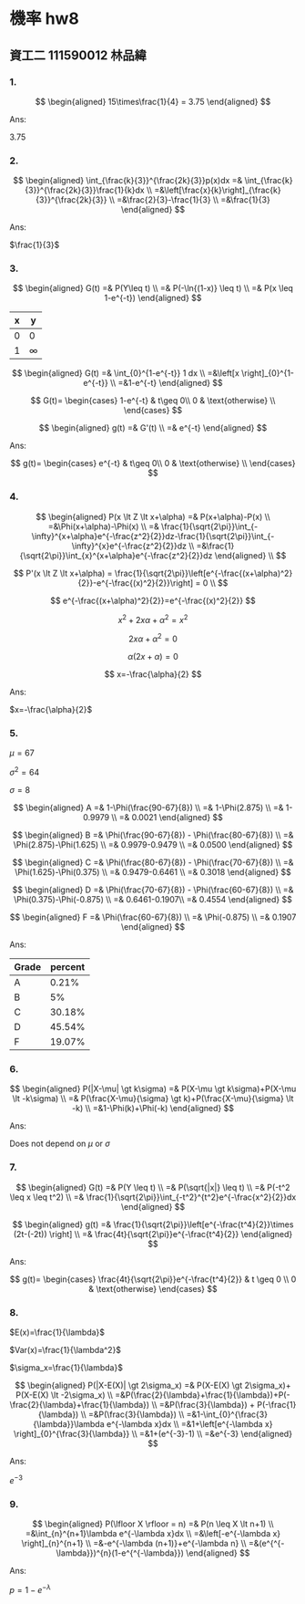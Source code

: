 # 機率 hw8

## 資工二 111590012 林品緯

### 1.

$$
\begin{aligned}
15\times\frac{1}{4} = 3.75
\end{aligned}
$$

Ans:

3.75

### 2.

$$
\begin{aligned}
\int_{\frac{k}{3}}^{\frac{2k}{3}}p(x)dx =& \int_{\frac{k}{3}}^{\frac{2k}{3}}\frac{1}{k}dx \\
=&\left[\frac{x}{k}\right]_{\frac{k}{3}}^{\frac{2k}{3}} \\
=&\frac{2}{3}-\frac{1}{3} \\
=&\frac{1}{3}
\end{aligned}
$$

Ans:

$\frac{1}{3}$

### 3.

$$
\begin{aligned}
G(t) =& P(Y\leq t) \\
=& P(-\ln{(1-x)} \leq t) \\
=& P(x \leq 1-e^{-t})
\end{aligned}
$$

| x   | y        |
| --- | -------- |
| 0   | 0        |
| 1   | $\infty$ |

$$
\begin{aligned}
G(t) =& \int_{0}^{1-e^{-t}} 1 dx \\
=&\left[x \right]_{0}^{1-e^{-t}} \\
=&1-e^{-t}
\end{aligned}
$$

$$
G(t)=
\begin{cases}
1-e^{-t} &  t\geq 0\\
0 & \text{otherwise} \\
\end{cases}
$$

$$
\begin{aligned}
g(t) =& G'(t) \\
=& e^{-t}
\end{aligned}
$$

Ans:

$$
g(t)=
\begin{cases}
e^{-t} &  t\geq 0\\
0 & \text{otherwise} \\
\end{cases}
$$

### 4.

$$
\begin{aligned}
P(x \lt Z \lt x+\alpha) =& P(x+\alpha)-P(x) \\
=&\Phi(x+\alpha)-\Phi(x) \\
=& \frac{1}{\sqrt{2\pi}}\int_{-\infty}^{x+\alpha}e^{-\frac{z^2}{2}}dz-\frac{1}{\sqrt{2\pi}}\int_{-\infty}^{x}e^{-\frac{z^2}{2}}dz \\
=&\frac{1}{\sqrt{2\pi}}\int_{x}^{x+\alpha}e^{-\frac{z^2}{2}}dz
\end{aligned} \\
$$

$$
P'(x \lt Z \lt x+\alpha) = \frac{1}{\sqrt{2\pi}}\left[e^{-\frac{(x+\alpha)^2}{2}}-e^{-\frac{(x)^2}{2}}\right] = 0 \\
$$

$$
e^{-\frac{(x+\alpha)^2}{2}}=e^{-\frac{(x)^2}{2}}
$$

$$
x^2+2x\alpha+\alpha^2 = x^2
$$

$$
2x\alpha+\alpha^2=0
$$

$$
\alpha(2x+\alpha) = 0
$$

$$
x=-\frac{\alpha}{2}
$$

Ans:

$x=-\frac{\alpha}{2}$

### 5.

$\mu = 67$

$\sigma^2 = 64$

$\sigma = 8$

$$
\begin{aligned}
A =& 1-\Phi(\frac{90-67}{8}) \\
=& 1-\Phi(2.875) \\
=& 1-0.9979 \\
=& 0.0021
\end{aligned}
$$

$$
\begin{aligned}
B =& \Phi(\frac{90-67}{8}) - \Phi(\frac{80-67}{8}) \\
=& \Phi(2.875)-\Phi(1.625) \\
=& 0.9979-0.9479 \\
=& 0.0500
\end{aligned}
$$

$$
\begin{aligned}
C =& \Phi(\frac{80-67}{8}) - \Phi(\frac{70-67}{8}) \\
=& \Phi(1.625)-\Phi(0.375) \\
=& 0.9479-0.6461 \\
=& 0.3018
\end{aligned}
$$

$$
\begin{aligned}
D =& \Phi(\frac{70-67}{8}) - \Phi(\frac{60-67}{8}) \\
=& \Phi(0.375)-\Phi(-0.875) \\
=& 0.6461-0.1907\\
=& 0.4554
\end{aligned}
$$

$$
\begin{aligned}
F =& \Phi(\frac{60-67}{8}) \\
=& \Phi(-0.875) \\
=& 0.1907
\end{aligned}
$$

Ans:

| Grade | percent |
| ----- | ------- |
| A     | 0.21%   |
| B     | 5%      |
| C     | 30.18%  |
| D     | 45.54%  |
| F     | 19.07%  |

### 6.

$$
\begin{aligned}
P(|X-\mu| \gt k\sigma) =& P(X-\mu \gt k\sigma)+P(X-\mu \lt -k\sigma) \\
=& P(\frac{X-\mu}{\sigma} \gt k)+P(\frac{X-\mu}{\sigma} \lt -k) \\
=&1-\Phi(k)+\Phi(-k)
\end{aligned}
$$

Ans:

Does not depend on $\mu$ or $\sigma$

### 7.

$$
\begin{aligned}
G(t) =& P(Y \leq t) \\
=& P(\sqrt{|x|} \leq t) \\
=& P(-t^2 \leq x \leq t^2) \\
=& \frac{1}{\sqrt{2\pi}}\int_{-t^2}^{t^2}e^{-\frac{x^2}{2}}dx
\end{aligned}
$$

$$
\begin{aligned}
g(t) =& \frac{1}{\sqrt{2\pi}}\left[e^{-\frac{t^4}{2}}\times (2t-(-2t)) \right] \\
=& \frac{4t}{\sqrt{2\pi}}e^{-\frac{t^4}{2}}
\end{aligned}
$$

Ans:

$$
g(t)=
\begin{cases}
\frac{4t}{\sqrt{2\pi}}e^{-\frac{t^4}{2}} & t \geq 0 \\
0 & \text{otherwise}
\end{cases}
$$

### 8.

$E(x)=\frac{1}{\lambda}$

$Var(x)=\frac{1}{\lambda^2}$

$\sigma_x=\frac{1}{\lambda}$

$$
\begin{aligned}
P(|X-E(X)| \gt 2\sigma_x) =& P(X-E(X) \gt 2\sigma_x)+ P(X-E(X) \lt -2\sigma_x) \\
=&P(\frac{2}{\lambda}+\frac{1}{\lambda})+P(-\frac{2}{\lambda}+\frac{1}{\lambda}) \\
=&P(\frac{3}{\lambda}) + P(-\frac{1}{\lambda}) \\
=&P(\frac{3}{\lambda}) \\
=&1-\int_{0}^{\frac{3}{\lambda}}\lambda e^{-\lambda x}dx \\
=&1+\left[e^{-\lambda x} \right]_{0}^{\frac{3}{\lambda}} \\
=&1+(e^{-3}-1) \\
=&e^{-3}
\end{aligned}
$$

Ans:

$e^{-3}$

### 9.

$$
\begin{aligned}
P(\lfloor X \rfloor = n) =& P(n \leq X \lt n+1) \\
=&\int_{n}^{n+1}\lambda  e^{-\lambda x}dx \\
=&\left[-e^{-\lambda x} \right]_{n}^{n+1} \\
=&-e^{-\lambda (n+1)}+e^{-\lambda n} \\
=&(e^{^{-\lambda}})^{n}(1-e^{^{-\lambda}})
\end{aligned}
$$

Ans:

$p=1-e^{-\lambda}$
